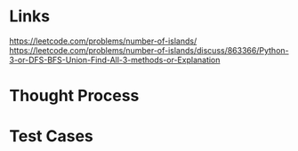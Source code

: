 # Links
https://leetcode.com/problems/number-of-islands/
https://leetcode.com/problems/number-of-islands/discuss/863366/Python-3-or-DFS-BFS-Union-Find-All-3-methods-or-Explanation

# Thought Process

# Test Cases

